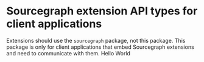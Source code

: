 # Sourcegraph extension API types for client applications

Extensions should use the `sourcegraph` package, not this package. This package is only for client applications
that embed Sourcegraph extensions and need to communicate with them.
Hello World
